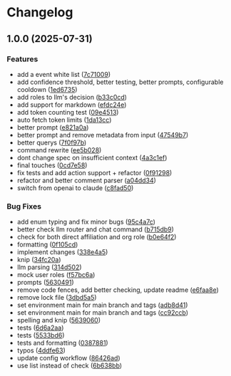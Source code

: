 # Changelog

## 1.0.0 (2025-07-31)


### Features

* add a event white list ([7c71009](https://github.com/ubiquity-os-marketplace/daemon-spec-rewriter/commit/7c71009b5e2f5912af74983859117afdcb99e00b))
* add confidence threshold, better testing, better prompts, configurable cooldown ([1ed6735](https://github.com/ubiquity-os-marketplace/daemon-spec-rewriter/commit/1ed67355188f9edb5432e1123fb23fa53e258ee9))
* add roles to llm's decision ([b33c0cd](https://github.com/ubiquity-os-marketplace/daemon-spec-rewriter/commit/b33c0cd87ccb121b321b5ef5c64c67709e937519))
* add support for markdown ([efdc24e](https://github.com/ubiquity-os-marketplace/daemon-spec-rewriter/commit/efdc24ec9d3e9260ac407f1898042183d3f7ecde))
* add token counting test ([09e4513](https://github.com/ubiquity-os-marketplace/daemon-spec-rewriter/commit/09e4513ff114d1a2428997645f58e9c66c52fd40))
* auto fetch token limits ([1da13cc](https://github.com/ubiquity-os-marketplace/daemon-spec-rewriter/commit/1da13cc66b2f8821b87048fbe442f1ef8046a506))
* better prompt ([e821a0a](https://github.com/ubiquity-os-marketplace/daemon-spec-rewriter/commit/e821a0a0c39cc996eaa983c9256efe95fb26299b))
* better prompt and remove metadata from input ([47549b7](https://github.com/ubiquity-os-marketplace/daemon-spec-rewriter/commit/47549b7ae893eabb1b5e0e6f2ae0db217fb91da2))
* better querys ([7f0f97b](https://github.com/ubiquity-os-marketplace/daemon-spec-rewriter/commit/7f0f97bf318c6d78a6459bad529b08a0aa6b8803))
* command rewrite ([ee5b028](https://github.com/ubiquity-os-marketplace/daemon-spec-rewriter/commit/ee5b028afe25433bddd1d10f94a47a390580ab10))
* dont change spec on insufficient context ([4a3c1ef](https://github.com/ubiquity-os-marketplace/daemon-spec-rewriter/commit/4a3c1ef76707c0fff83ffa166d8968c28360a14a))
* final touches ([0cd7e58](https://github.com/ubiquity-os-marketplace/daemon-spec-rewriter/commit/0cd7e587afe6e7833876555d8043ccdfa58c6541))
* fix tests and add action support + refactor ([0f91298](https://github.com/ubiquity-os-marketplace/daemon-spec-rewriter/commit/0f9129813c1a112f1e189e1a5f2a0442b8de4f77))
* refactor and better comment parser ([a04dd34](https://github.com/ubiquity-os-marketplace/daemon-spec-rewriter/commit/a04dd3433a17a21c870f5743e45ea09a3ef9b931))
* switch from openai to claude ([c8fad50](https://github.com/ubiquity-os-marketplace/daemon-spec-rewriter/commit/c8fad5086919fef78d8f2c3d34951d2dc8fdf3ea))


### Bug Fixes

* add enum typing and fix minor bugs ([95c4a7c](https://github.com/ubiquity-os-marketplace/daemon-spec-rewriter/commit/95c4a7c1fc9c62b6e1237441e0b19fdf04886bf6))
* better check llm router and chat command ([b715db9](https://github.com/ubiquity-os-marketplace/daemon-spec-rewriter/commit/b715db93778c558079a6fc75127112b477b52def))
* check for both direct affiliation and org role ([b0e64f2](https://github.com/ubiquity-os-marketplace/daemon-spec-rewriter/commit/b0e64f20abd131b12b67d9b31f6e9cdbe18d2ef3))
* formatting ([0f105cd](https://github.com/ubiquity-os-marketplace/daemon-spec-rewriter/commit/0f105cdcbfc05038dde5d820529bedfffe872c6a))
* implement changes ([338e4a5](https://github.com/ubiquity-os-marketplace/daemon-spec-rewriter/commit/338e4a55c23345fcdff2b9096bc17b3687fa4080))
* knip ([34fc20a](https://github.com/ubiquity-os-marketplace/daemon-spec-rewriter/commit/34fc20ab6020c0602ea1d8d31c581fc8b36c43a8))
* llm parsing ([314d502](https://github.com/ubiquity-os-marketplace/daemon-spec-rewriter/commit/314d502f6704799528b8cdedb9d80da035155ccb))
* mock user roles ([f57bc6a](https://github.com/ubiquity-os-marketplace/daemon-spec-rewriter/commit/f57bc6a8abed934288e33ac5071c2896f5dccab7))
* prompts ([5630491](https://github.com/ubiquity-os-marketplace/daemon-spec-rewriter/commit/56304919c32f278e68f16f63c876cc3e59edf479))
* remove code fences, add better checking, update readme ([e6faa8e](https://github.com/ubiquity-os-marketplace/daemon-spec-rewriter/commit/e6faa8ec207b544c261cdb069eff652b554875b0))
* remove lock file ([3dbd5a5](https://github.com/ubiquity-os-marketplace/daemon-spec-rewriter/commit/3dbd5a53fb82dcbeb5203437019fdfdcf01086c0))
* set environment main for main branch and tags ([adb8d41](https://github.com/ubiquity-os-marketplace/daemon-spec-rewriter/commit/adb8d4152e9d02ecee4d38e2f27b55cae3ba819d))
* set environment main for main branch and tags ([cc92ccb](https://github.com/ubiquity-os-marketplace/daemon-spec-rewriter/commit/cc92ccbc49b0f58aca4cae118267ba3790878e2c))
* spelling and knip ([5639060](https://github.com/ubiquity-os-marketplace/daemon-spec-rewriter/commit/56390608a002eea3b929a40f40ed31df7b6faf74))
* tests ([6d6a2aa](https://github.com/ubiquity-os-marketplace/daemon-spec-rewriter/commit/6d6a2aa4f90a0172adef19d3a61c5fd88c0af323))
* tests ([5533bd6](https://github.com/ubiquity-os-marketplace/daemon-spec-rewriter/commit/5533bd669f4e6327cd6358bf4af8356d3137484d))
* tests and formatting ([0387881](https://github.com/ubiquity-os-marketplace/daemon-spec-rewriter/commit/0387881f35a489510b44518496606fb8834fa368))
* typos ([4ddfe63](https://github.com/ubiquity-os-marketplace/daemon-spec-rewriter/commit/4ddfe6381939f7c9a471b07ecd8e5e22c67b8e64))
* update config workflow ([86426ad](https://github.com/ubiquity-os-marketplace/daemon-spec-rewriter/commit/86426ad3e84428c0692d32c9720cc05b6d9be7aa))
* use list instead of check ([6b638bb](https://github.com/ubiquity-os-marketplace/daemon-spec-rewriter/commit/6b638bbdd84d7af35d07e5e2d94f94c1db4f6bae))
